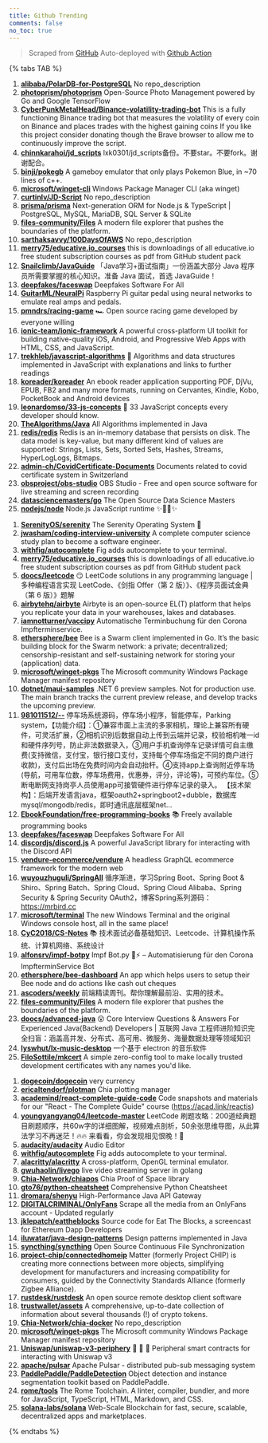 ```yaml
---
title: Github Trending
comments: false
no_toc: true
---
```


> Scraped from [GitHub](https://github.com/trending)
Auto-deployed with [Github Action](https://docs.github.com/en/actions)

{% tabs TAB %}
<!-- tab Daily -->
1. [**alibaba/PolarDB-for-PostgreSQL**](https://github.com/alibaba/PolarDB-for-PostgreSQL)
No repo_description
2. [**photoprism/photoprism**](https://github.com/photoprism/photoprism)
Open-Source Photo Management powered by Go and Google TensorFlow
3. [**CyberPunkMetalHead/Binance-volatility-trading-bot**](https://github.com/CyberPunkMetalHead/Binance-volatility-trading-bot)
This is a fully functioning Binance trading bot that measures the volatility of every coin on Binance and places trades with the highest gaining coins If you like this project consider donating though the Brave browser to allow me to continuously improve the script.
4. [**chinnkarahoi/jd_scripts**](https://github.com/chinnkarahoi/jd_scripts)
lxk0301/jd_scripts备份。不要star。不要fork。谢谢配合。
5. [**binji/pokegb**](https://github.com/binji/pokegb)
A gameboy emulator that only plays Pokemon Blue, in ~70 lines of c++.
6. [**microsoft/winget-cli**](https://github.com/microsoft/winget-cli)
Windows Package Manager CLI (aka winget)
7. [**curtinlv/JD-Script**](https://github.com/curtinlv/JD-Script)
No repo_description
8. [**prisma/prisma**](https://github.com/prisma/prisma)
Next-generation ORM for Node.js & TypeScript | PostgreSQL, MySQL, MariaDB, SQL Server & SQLite
9. [**files-community/Files**](https://github.com/files-community/Files)
A modern file explorer that pushes the boundaries of the platform.
10. [**sarthaksavvy/100DaysOfAWS**](https://github.com/sarthaksavvy/100DaysOfAWS)
No repo_description
11. [**merry75/educative.io_courses**](https://github.com/merry75/educative.io_courses)
this is downloadings of all educative.io free student subscription courses as pdf from GitHub student pack
12. [**Snailclimb/JavaGuide**](https://github.com/Snailclimb/JavaGuide)
「Java学习+面试指南」一份涵盖大部分 Java 程序员所需要掌握的核心知识。准备 Java 面试，首选 JavaGuide！
13. [**deepfakes/faceswap**](https://github.com/deepfakes/faceswap)
Deepfakes Software For All
14. [**GuitarML/NeuralPi**](https://github.com/GuitarML/NeuralPi)
Raspberry Pi guitar pedal using neural networks to emulate real amps and pedals.
15. [**pmndrs/racing-game**](https://github.com/pmndrs/racing-game)
🏎 Open source racing game developed by everyone willing
16. [**ionic-team/ionic-framework**](https://github.com/ionic-team/ionic-framework)
A powerful cross-platform UI toolkit for building native-quality iOS, Android, and Progressive Web Apps with HTML, CSS, and JavaScript.
17. [**trekhleb/javascript-algorithms**](https://github.com/trekhleb/javascript-algorithms)
📝 Algorithms and data structures implemented in JavaScript with explanations and links to further readings
18. [**koreader/koreader**](https://github.com/koreader/koreader)
An ebook reader application supporting PDF, DjVu, EPUB, FB2 and many more formats, running on Cervantes, Kindle, Kobo, PocketBook and Android devices
19. [**leonardomso/33-js-concepts**](https://github.com/leonardomso/33-js-concepts)
📜 33 JavaScript concepts every developer should know.
20. [**TheAlgorithms/Java**](https://github.com/TheAlgorithms/Java)
All Algorithms implemented in Java
21. [**redis/redis**](https://github.com/redis/redis)
Redis is an in-memory database that persists on disk. The data model is key-value, but many different kind of values are supported: Strings, Lists, Sets, Sorted Sets, Hashes, Streams, HyperLogLogs, Bitmaps.
22. [**admin-ch/CovidCertificate-Documents**](https://github.com/admin-ch/CovidCertificate-Documents)
Documents related to covid certificate system in Switzerland
23. [**obsproject/obs-studio**](https://github.com/obsproject/obs-studio)
OBS Studio - Free and open source software for live streaming and screen recording
24. [**datasciencemasters/go**](https://github.com/datasciencemasters/go)
The Open Source Data Science Masters
25. [**nodejs/node**](https://github.com/nodejs/node)
Node.js JavaScript runtime ✨🐢🚀✨
<!-- endtab -->
<!-- tab Weekly -->
1. [**SerenityOS/serenity**](https://github.com/SerenityOS/serenity)
The Serenity Operating System 🐞
2. [**jwasham/coding-interview-university**](https://github.com/jwasham/coding-interview-university)
A complete computer science study plan to become a software engineer.
3. [**withfig/autocomplete**](https://github.com/withfig/autocomplete)
Fig adds autocomplete to your terminal.
4. [**merry75/educative.io_courses**](https://github.com/merry75/educative.io_courses)
this is downloadings of all educative.io free student subscription courses as pdf from GitHub student pack
5. [**doocs/leetcode**](https://github.com/doocs/leetcode)
😏 LeetCode solutions in any programming language | 多种编程语言实现 LeetCode、《剑指 Offer（第 2 版）》、《程序员面试金典（第 6 版）》题解
6. [**airbytehq/airbyte**](https://github.com/airbytehq/airbyte)
Airbyte is an open-source EL(T) platform that helps you replicate your data in your warehouses, lakes and databases.
7. [**iamnotturner/vaccipy**](https://github.com/iamnotturner/vaccipy)
Automatische Terminbuchung für den Corona Impfterminservice.
8. [**ethersphere/bee**](https://github.com/ethersphere/bee)
Bee is a Swarm client implemented in Go. It’s the basic building block for the Swarm network: a private; decentralized; censorship-resistant and self-sustaining network for storing your (application) data.
9. [**microsoft/winget-pkgs**](https://github.com/microsoft/winget-pkgs)
The Microsoft community Windows Package Manager manifest repository
10. [**dotnet/maui-samples**](https://github.com/dotnet/maui-samples)
.NET 6 preview samples. Not for production use. The main branch tracks the current preview release, and develop tracks the upcoming preview.
11. [**981011512/--**](https://github.com/981011512/--)
停车场系统源码，停车场小程序，智能停车，Parking system，【功能介绍】：①兼容市面上主流的多家相机，理论上兼容所有硬件，可灵活扩展，②相机识别后数据自动上传到云端并记录，校验相机唯一id和硬件序列号，防止非法数据录入，③用户手机查询停车记录详情可自主缴费(支持微信，支付宝，银行接口支付，支持每个停车场指定不同的商户进行收款)，支付后出场在免费时间内会自动抬杆。④支持app上查询附近停车场(导航，可用车位数，停车场费用，优惠券，评分，评论等)，可预约车位。⑤断电断网支持岗亭人员使用app可接管硬件进行停车记录的录入。 【技术架构】：后端开发语言java，框架oauth2+springboot2+dubble，数据库mysql/mongodb/redis，即时通讯底层框架net…
12. [**EbookFoundation/free-programming-books**](https://github.com/EbookFoundation/free-programming-books)
📚 Freely available programming books
13. [**deepfakes/faceswap**](https://github.com/deepfakes/faceswap)
Deepfakes Software For All
14. [**discordjs/discord.js**](https://github.com/discordjs/discord.js)
A powerful JavaScript library for interacting with the Discord API
15. [**vendure-ecommerce/vendure**](https://github.com/vendure-ecommerce/vendure)
A headless GraphQL ecommerce framework for the modern web
16. [**wuyouzhuguli/SpringAll**](https://github.com/wuyouzhuguli/SpringAll)
循序渐进，学习Spring Boot、Spring Boot & Shiro、Spring Batch、Spring Cloud、Spring Cloud Alibaba、Spring Security & Spring Security OAuth2，博客Spring系列源码：https://mrbird.cc
17. [**microsoft/terminal**](https://github.com/microsoft/terminal)
The new Windows Terminal and the original Windows console host, all in the same place!
18. [**CyC2018/CS-Notes**](https://github.com/CyC2018/CS-Notes)
📚 技术面试必备基础知识、Leetcode、计算机操作系统、计算机网络、系统设计
19. [**alfonsrv/impf-botpy**](https://github.com/alfonsrv/impf-botpy)
Impf Bot.py 🐍⚡ – Automatisierung für den Corona ImpfterminService Bot
20. [**ethersphere/bee-dashboard**](https://github.com/ethersphere/bee-dashboard)
An app which helps users to setup their Bee node and do actions like cash out cheques
21. [**ascoders/weekly**](https://github.com/ascoders/weekly)
前端精读周刊。帮你理解最前沿、实用的技术。
22. [**files-community/Files**](https://github.com/files-community/Files)
A modern file explorer that pushes the boundaries of the platform.
23. [**doocs/advanced-java**](https://github.com/doocs/advanced-java)
😮 Core Interview Questions & Answers For Experienced Java(Backend) Developers | 互联网 Java 工程师进阶知识完全扫盲：涵盖高并发、分布式、高可用、微服务、海量数据处理等领域知识
24. [**lyswhut/lx-music-desktop**](https://github.com/lyswhut/lx-music-desktop)
一个基于 electron 的音乐软件
25. [**FiloSottile/mkcert**](https://github.com/FiloSottile/mkcert)
A simple zero-config tool to make locally trusted development certificates with any names you'd like.
<!-- endtab -->
<!-- tab Monthly -->
1. [**dogecoin/dogecoin**](https://github.com/dogecoin/dogecoin)
very currency
2. [**ericaltendorf/plotman**](https://github.com/ericaltendorf/plotman)
Chia plotting manager
3. [**academind/react-complete-guide-code**](https://github.com/academind/react-complete-guide-code)
Code snapshots and materials for our "React - The Complete Guide" course (https://acad.link/reactjs)
4. [**youngyangyang04/leetcode-master**](https://github.com/youngyangyang04/leetcode-master)
LeetCode 刷题攻略：200道经典题目刷题顺序，共60w字的详细图解，视频难点剖析，50余张思维导图，从此算法学习不再迷茫！🔥🔥 来看看，你会发现相见恨晚！🚀
5. [**audacity/audacity**](https://github.com/audacity/audacity)
Audio Editor
6. [**withfig/autocomplete**](https://github.com/withfig/autocomplete)
Fig adds autocomplete to your terminal.
7. [**alacritty/alacritty**](https://github.com/alacritty/alacritty)
A cross-platform, OpenGL terminal emulator.
8. [**gwuhaolin/livego**](https://github.com/gwuhaolin/livego)
live video streaming server in golang
9. [**Chia-Network/chiapos**](https://github.com/Chia-Network/chiapos)
Chia Proof of Space library
10. [**gto76/python-cheatsheet**](https://github.com/gto76/python-cheatsheet)
Comprehensive Python Cheatsheet
11. [**dromara/shenyu**](https://github.com/dromara/shenyu)
High-Performance Java API Gateway
12. [**DIGITALCRIMINAL/OnlyFans**](https://github.com/DIGITALCRIMINAL/OnlyFans)
Scrape all the media from an OnlyFans account - Updated regularly
13. [**jklepatch/eattheblocks**](https://github.com/jklepatch/eattheblocks)
Source code for Eat The Blocks, a screencast for Ethereum Dapp Developers
14. [**iluwatar/java-design-patterns**](https://github.com/iluwatar/java-design-patterns)
Design patterns implemented in Java
15. [**syncthing/syncthing**](https://github.com/syncthing/syncthing)
Open Source Continuous File Synchronization
16. [**project-chip/connectedhomeip**](https://github.com/project-chip/connectedhomeip)
Matter (formerly Project CHIP) is creating more connections between more objects, simplifying development for manufacturers and increasing compatibility for consumers, guided by the Connectivity Standards Alliance (formerly Zigbee Alliance).
17. [**rustdesk/rustdesk**](https://github.com/rustdesk/rustdesk)
An open source remote desktop client software
18. [**trustwallet/assets**](https://github.com/trustwallet/assets)
A comprehensive, up-to-date collection of information about several thousands (!) of crypto tokens.
19. [**Chia-Network/chia-docker**](https://github.com/Chia-Network/chia-docker)
No repo_description
20. [**microsoft/winget-pkgs**](https://github.com/microsoft/winget-pkgs)
The Microsoft community Windows Package Manager manifest repository
21. [**Uniswap/uniswap-v3-periphery**](https://github.com/Uniswap/uniswap-v3-periphery)
🦄 🦄 🦄 Peripheral smart contracts for interacting with Uniswap v3
22. [**apache/pulsar**](https://github.com/apache/pulsar)
Apache Pulsar - distributed pub-sub messaging system
23. [**PaddlePaddle/PaddleDetection**](https://github.com/PaddlePaddle/PaddleDetection)
Object detection and instance segmentation toolkit based on PaddlePaddle.
24. [**rome/tools**](https://github.com/rome/tools)
The Rome Toolchain. A linter, compiler, bundler, and more for JavaScript, TypeScript, HTML, Markdown, and CSS.
25. [**solana-labs/solana**](https://github.com/solana-labs/solana)
Web-Scale Blockchain for fast, secure, scalable, decentralized apps and marketplaces.
<!-- endtab -->
{% endtabs %}
